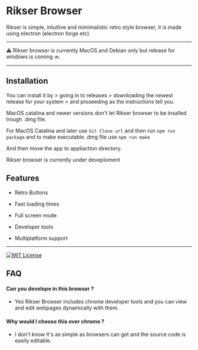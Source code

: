 
# Rikser Browser

Rikser is simple, intuitive and mimimalistic retro style browser, it is made using electron (electron forge etc).


---

⚠️ Rikser browser is currently MacOS and Debian only but release for windows is coming 🔜

--- 

## Installation

You can install it by > going in to releases > downloading the newest release for your system > and proseeding as the instructions tell you. 

MacOS catalina and newer versions don't let Rikser browser to be insalled trough .dmg file.

For MacOS Catalina and later use ```Git Clone url``` and then run ```npm run package``` and to make executable .dmg file use ```npm run make```

And then move the app to appliaction directory.


Rikser browser is currently under deveploment 


## Features

- Retro Buttons

- Fast loading times

- Full screen mode

- Developer tools

- Multiplatform support


---



[![MIT License](https://img.shields.io/badge/License-MIT-green.svg)](https://choosealicense.com/licenses/mit/)


## FAQ

#### Can you develope in this browser ?

   - Yes Rikser Browser includes chrome developer tools and you can view and edit webpages dynamically with them.

#### Why would I choose this over chrome ?

   - I don't know it's as simple as browsers can get and the source code is easily editable.

   

